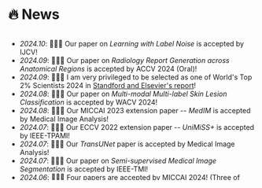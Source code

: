 # 🔥 News
<div style="max-height: 300px; overflow-y: auto;">

- *2024.10*: 🎉🎉🎉 Our paper on *Learning with Label Noise* is accepted by IJCV! <br>
- *2024.09*: 🎉🎉🎉 Our paper on *Radiology Report Generation across Anatomical Regions* is accepted by ACCV 2024 (Oral)! <br>
- *2024.09*: 🎉🎉🎉 I am very privileged to be selected as one of World's Top 2% Scientists 2024 in [Standford and Elsevier's report](https://elsevier.digitalcommonsdata.com/datasets/btchxktzyw/7)! <br>
- *2024.08*: 🎉🎉🎉 Our paper on *Multi-modal Multi-label Skin Lesion Classification* is accepted by WACV 2024! <br>
- *2024.08*: 🎉🎉🎉 Our MICCAI 2023 extension paper -- *MedIM* is accepted by Medical Image Analysis! <br>
- *2024.07*: 🎉🎉🎉 Our ECCV 2022 extension paper -- *UniMiSS+* is accepted by IEEE-TPAMI! <br>
- *2024.07*: 🎉🎉🎉 Our *TransUNet* paper is accepted by Medical Image Analysis! <br>
- *2024.07*: 🎉🎉🎉 Our paper on *Semi-supervised Medical Image Segmentation* is accepted by IEEE-TMI! <br>
- *2024.06*: 🎉🎉🎉 Four papers are accepted by MICCAI 2024! (Three of them are early accepted) <br>
- *2024.05*: We are organizing the ACM MM 2024 challenge on [Multi-rater Medical Image Segmentation for Radiotherapy Planning](https://mmis2024.com/) <br>
- *2024.04*: We are organizing the MICCAI 2024 challenge on [Multi-class Brain Hemorrhage Segmentation in Non-contrast CT](https://mbh-seg.com/) <br>
- *2024.04*: 🎉🎉🎉 I am very pleased to receive the CVPR DEI Grant to attend CVPR 2024. <br>
- *2024.03*: 🎉🎉🎉 I will serve as an Area Chair at MICCAI 2024! <br>
- *2024.02*: 🎉🎉🎉 Four papers on *medical vision-language learning, continual self-supervised learning, and DNN Interpretation* are accepted by CVPR 2024! <br>
- *2023.12*: 🎉🎉🎉 Privileged to obtain the CSIG Doctoral Dissertation Award (only 10 scholars selected from China)! Thanks to all my mentors! <br>
- *2023.12*: 🎉🎉🎉 Our paper on *Multi-Annotator Medical Image Segmentation* is accepted by Medical Image Analysis! <br>
- *2023.11*: 🎉🎉🎉 Our paper on *Hybrid Medical Image Pre-training* is accepted by Medical Image Analysis! <br>
- *2023.10*: 🎉🎉🎉 I am very privileged to be selected as one of World's Top 2% Scientists 2023 in [Standford and Elsevier's report](https://elsevier.digitalcommonsdata.com/datasets/btchxktzyw/6)! <br>
- *2023.08*: 🎉🎉🎉 Our CVPR 2021 extension paper -- *TransDoDNet* is accepted by IEEE-TPAMI <br>
- *2023.06*: 🎉🎉🎉 Six papers are accepted by MICCAI 2023! (Three of them are early accepted) <br>

</div>
